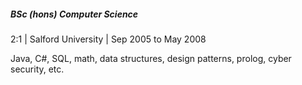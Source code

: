##### BSc (hons) Computer Science

2:1 | Salford University | Sep 2005 to May 2008

Java, C#, SQL, math, data structures, design patterns, prolog, cyber security, etc.